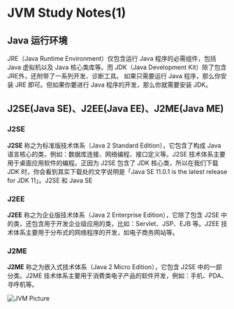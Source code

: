 # JVM Study Notes(1)


## Java 运行环境

JRE（Java Runtime Environment）仅包含运行 Java 程序的必需组件，包括 Java 虚拟机以及 Java 核心类库等。而 JDK（Java Development Kit）除了包含 JRE外，还附带了一系列开发、诊断工具。
如果只需要运行 Java 程序，那么你安装 JRE 即可。但如果你要进行 Java 程序的开发，那么你就需要安装 JDK。



## J2SE(Java SE)、J2EE(Java EE)、J2ME(Java ME)

### J2SE

**J2SE** 称之为标准版技术体系（Java 2 Standard Edition），它包含了构成 Java 语言核心的类，例如：数据库连接、网络编程、接口定义等。J2SE 技术体系主要用于桌面应用软件的编程。正因为 J2SE 包含了 JDK 核心类，所以在我们下载 JDK 时，你会看到其实下载处的文字说明是「Java SE 11.0.1 is the latest release for JDK 11」。J2SE 和 Java SE 

### J2EE

**J2EE** 称之为企业版技术体系（Java 2 Enterprise Edition），它除了包含 J2SE 中的类，还包含用于开发企业级应用的类，比如：Servlet、JSP、EJB 等。J2EE 技术体系主要用于分布式的网络程序的开发，如电子商务网站等。

### J2ME

**J2ME** 称之为嵌入式技术体系（Java 2 Micro Edition），它包含 J2SE 中的一部分类。J2ME 技术体系主要用于消费类电子产品的软件开发，例如：手机、PDA、寻呼机等。


![JVM Picture](../JVM_Picture1.png "JVM Picture")


